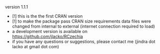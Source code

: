 version 1.1.1
  - [!] this is the the first CRAN version
  - [!] to make the package pass CRAN size requirements data files were changed from internal to external (internet connection required to load)
  - a development version is available on https://github.com/jlacko/RCzechia
  - if you have any questions or suggestions, please contact me (jindra dot lacko at gmail dot com)
